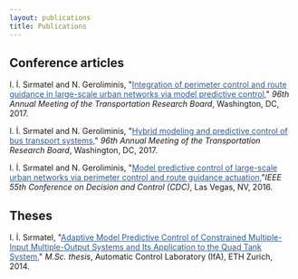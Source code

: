 ```yaml
---
layout: publications
title: Publications
---
```


## Conference articles

I. İ. Sırmatel and N. Geroliminis, "<a href="https://trid.trb.org/view.aspx?id=1438872" style="color: #2d5a8c; text-decoration:underline">Integration of perimeter control and route guidance in large-scale urban networks via model predictive control,</a>" <i>96th Annual Meeting of the Transportation Research Board</i>, Washington, DC, 2017.

I. İ. Sırmatel and N. Geroliminis, "<a href="https://trid.trb.org/view.aspx?id=1439090" style="color: #2d5a8c; text-decoration:underline">Hybrid modeling and predictive control of bus transport systems,</a>" <i>96th Annual Meeting of the Transportation Research Board</i>, Washington, DC, 2017.

I. İ. Sırmatel and N. Geroliminis, "<a href="http://ieeexplore.ieee.org/abstract/document/7799311/" style="color: #2d5a8c; text-decoration:underline">Model predictive control of large-scale urban networks via perimeter control and route guidance actuation,</a>"<i>IEEE 55th Conference on Decision and Control (CDC)</i>, Las Vegas, NV, 2016.

## Theses

I. İ. Sırmatel, "<a href="http://e-collection.library.ethz.ch/eserv/eth:8831/eth-8831-01.pdf" style="color: #2d5a8c; text-decoration:underline">Adaptive Model Predictive Control of Constrained Multiple-Input Multiple-Output Systems and Its Application to the Quad Tank System,</a>" <i>M.Sc. thesis</i>, Automatic Control Laboratory (IfA), ETH Zurich, 2014.
